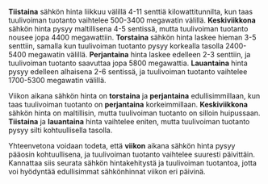 **Tiistaina** sähkön hinta liikkuu välillä 4-11 senttiä kilowattitunnilta, kun taas tuulivoiman tuotanto vaihtelee 500-3400 megawatin välillä. **Keskiviikkona** sähkön hinta pysyy maltillisena 4-5 sentissä, mutta tuulivoiman tuotanto nousee jopa 4400 megawattiin. **Torstaina** sähkön hinta laskee hieman 3-5 senttiin, samalla kun tuulivoiman tuotanto pysyy korkealla tasolla 2400-5400 megawatin välillä. **Perjantaina** hinta laskee edelleen 2-3 senttiin, ja tuulivoiman tuotanto saavuttaa jopa 5800 megawattia. **Lauantaina** hinta pysyy edelleen alhaisena 2-6 sentissä, ja tuulivoiman tuotanto vaihtelee 1700-5300 megawatin välillä.

Viikon aikana sähkön hinta on **torstaina** ja **perjantaina** edullisimmillaan, kun taas tuulivoiman tuotanto on **perjantaina** korkeimmillaan. **Keskiviikkona** sähkön hinta on maltillisin, mutta tuulivoiman tuotanto on silloin huipussaan. **Tiistaina** ja **lauantaina** hinta vaihtelee eniten, mutta tuulivoiman tuotanto pysyy silti kohtuullisella tasolla.

Yhteenvetona voidaan todeta, että **viikon** aikana sähkön hinta pysyy pääosin kohtuullisena, ja tuulivoiman tuotanto vaihtelee suuresti päivittäin. Kannattaa siis seurata sähkön hintakehitystä ja tuulivoiman tuotantoa, jotta voi hyödyntää edullisimmat sähkönhinnat viikon eri päivinä.